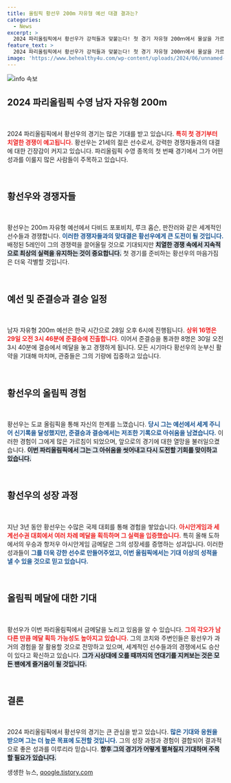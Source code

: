 ```yaml
---
title: 올림픽 황선우 200m 자유형 예선 대결 결과는?
categories:
  - News
excerpt: >
  2024 파리올림픽에서 황선우가 강적들과 맞붙는다! 첫 경기 자유형 200ｍ에서 물살을 가르며 시상대에 오를 수 있을까? 긴장감 넘치는 예선, 그가 만들어갈 드라마를 놓치지 마세요!
feature_text: >
  2024 파리올림픽에서 황선우가 강적들과 맞붙는다! 첫 경기 자유형 200ｍ에서 물살을 가르며 시상대에 오를 수 있을까? 긴장감 넘치는 예선, 그가 만들어갈 드라마를 놓치지 마세요!
image: 'https://www.behealthy4u.com/wp-content/uploads/2024/06/unnamed-file.png'
---
```


<p><img src="https://www.behealthy4u.com/wp-content/uploads/2024/06/unnamed-file.png" alt="info 속보" /></p>

<h2 data-ke-size="size26">2024 파리올림픽 수영 남자 자유형 200m</h2>

<p data-ke-size="size16">&nbsp;</p>

<p>2024 파리올림픽에서 황선우의 경기는 많은 기대를 받고 있습니다. <b><span style="color: #ee2323;">특히 첫 경기부터 치열한 경쟁이 예고됩니다.</span></b> 황선우는 21세의 젊은 선수로서, 강력한 경쟁자들과의 대결에 대한 긴장감이 커지고 있습니다. 파리올림픽 수영 종목의 첫 번째 경기에서 그가 어떤 성과를 이룰지 많은 사람들이 주목하고 있습니다.</p>

<p data-ke-size="size16">&nbsp;</p>

<h2 data-ke-size="size26">황선우와 경쟁자들</h2>

<p data-ke-size="size16">&nbsp;</p>

<p>황선우는 200m 자유형 예선에서 다비드 포포비치, 루크 홉슨, 판잔러와 같은 세계적인 선수들과 경쟁합니다. <b><span style="color: #1a5490;">이러한 경쟁자들과의 맞대결은 황선우에게 큰 도전이 될 것입니다.</span></b> 배정된 5레인이 그의 경쟁력을 끌어올릴 것으로 기대되지만 <b><span style="background-color: #21538527;">치열한 경쟁 속에서 지속적으로 최상의 실력을 유지하는 것이 중요합니다.</span></b> 첫 경기를 준비하는 황선우의 마음가짐은 더욱 각별할 것입니다.</p>

<p data-ke-size="size16">&nbsp;</p>

<h2 data-ke-size="size26">예선 및 준결승과 결승 일정</h2>

<p data-ke-size="size16">&nbsp;</p>

<p>남자 자유형 200m 예선은 한국 시간으로 28일 오후 6시에 진행됩니다. <b><span style="color: #ee2323;">상위 16명은 29일 오전 3시 46분에 준결승에 진출합니다.</span></b> 이어서 준결승을 통과한 8명은 30일 오전 3시 40분에 결승에서 메달을 놓고 경쟁하게 됩니다. 모든 시기마다 황선우의 눈부신 활약을 기대해 마치며, 관중들은 그의 기량에 집중하고 있습니다.</p>

<p data-ke-size="size16">&nbsp;</p>

<h2 data-ke-size="size26">황선우의 올림픽 경험</h2>

<p data-ke-size="size16">&nbsp;</p>

<p>황선우는 도쿄 올림픽을 통해 자신의 한계를 느꼈습니다. <b><span style="color: #1a5490;">당시 그는 예선에서 세계 주니어 신기록을 달성했지만, 준결승과 결승에서는 저조한 기록으로 아쉬움을 남겼습니다.</span></b> 이러한 경험이 그에게 많은 가르침이 되었으며, 앞으로의 경기에 대한 열망을 불러일으켰습니다. <b><span style="background-color: #21538527;">이번 파리올림픽에서 그는 그 아쉬움을 씻어내고 다시 도전할 기회를 맞이하고 있습니다.</span></b></p>

<p data-ke-size="size16">&nbsp;</p>

<h2 data-ke-size="size26">황선우의 성장 과정</h2>

<p data-ke-size="size16">&nbsp;</p>

<p>지난 3년 동안 황선우는 수많은 국제 대회를 통해 경험을 쌓았습니다. <b><span style="color: #ee2323;">아시안게임과 세계선수권 대회에서 여러 차례 메달을 획득하며 그 실력을 입증했습니다.</span></b> 특히 올해 도하에서의 우승과 항저우 아시안게임 금메달은 그의 성장세를 증명하는 성과입니다. 이러한 성과들이 <b><span style="color: #1a5490;">그를 더욱 강한 선수로 만들어주었고, 이번 올림픽에서는 기대 이상의 성적을 낼 수 있을 것으로 믿고 있습니다.</span></b></p>

<p data-ke-size="size16">&nbsp;</p>

<h2 data-ke-size="size26">올림픽 메달에 대한 기대</h2>

<p data-ke-size="size16">&nbsp;</p>

<p>황선우가 이번 파리올림픽에서 금메달을 노리고 있음을 알 수 있습니다. <b><span style="color: #ee2323;">그의 각오가 남다른 만큼 메달 획득 가능성도 높아지고 있습니다.</span></b> 그의 코치와 주변인들은 황선우가 과거의 경험을 잘 활용할 것으로 전망하고 있으며, 세계적인 선수들과의 경쟁에서도 승산이 있다고 확신하고 있습니다. <b><span style="background-color: #21538527;">그가 시상대에 오를 때까지의 연대기를 지켜보는 것은 모든 팬에게 즐거움이 될 것입니다.</span></b></p>

<p data-ke-size="size16">&nbsp;</p>

<h2 data-ke-size="size26">결론</h2>

<p data-ke-size="size16">&nbsp;</p>

<p>2024 파리올림픽에서 황선우의 경기는 큰 관심을 받고 있습니다. <b><span style="color: #1a5490;">많은 기대와 응원을 받으며 그는 더 높은 목표에 도전할 것입니다.</span></b> 그의 성장 과정과 경험이 결합되어 결과적으로 좋은 성과를 이루리라 믿습니다. <b><span style="background-color: #21538527;">향후 그의 경기가 어떻게 펼쳐질지 기대하며 주목할 필요가 있습니다.</span></b></p>
생생한 뉴스, <a href="https://qoogle.tistory.com" rel="dofollow">qoogle.tistory.com</a>


